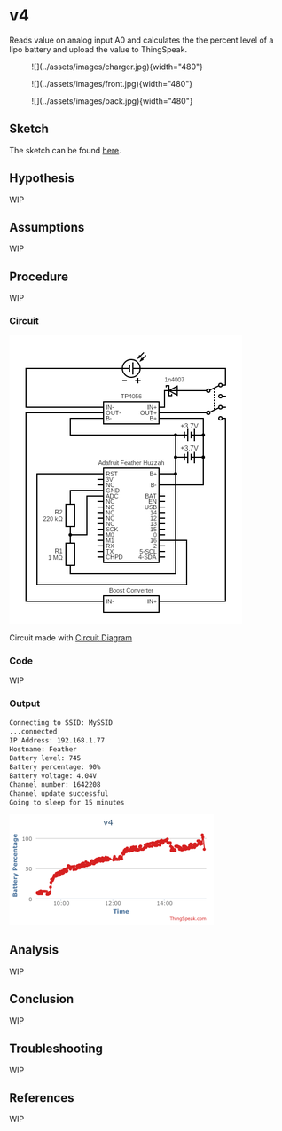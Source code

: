 # v4

Reads value on analog input A0 and calculates
the the percent level of a lipo battery and
upload the value to ThingSpeak.

<figure markdown>
  ![](../assets/images/charger.jpg){width="480"}
</figure>

<figure markdown>
  ![](../assets/images/front.jpg){width="480"}
</figure>

<figure markdown>
  ![](../assets/images/back.jpg){width="480"}
</figure>

## Sketch

The sketch can be found [here](https://github.com/nicholaswilde/solar-battery-charger/tree/main/test/v4).

## Hypothesis

WIP

## Assumptions

WIP

## Procedure

WIP

### Circuit

![](../assets/images/circuit-v4.png)

Circuit made with [Circuit Diagram](https://www.circuit-diagram.org/)

### Code

WIP

### Output

```shell title="Typical Output"
Connecting to SSID: MySSID
...connected
IP Address: 192.168.1.77
Hostname: Feather
Battery level: 745
Battery percentage: 90%
Battery voltage: 4.04V
Channel number: 1642208
Channel update successful
Going to sleep for 15 minutes
```

![](../assets/images/thingspeak-v4.png)

## Analysis

WIP

## Conclusion

WIP

## Troubleshooting

WIP

## References

WIP
